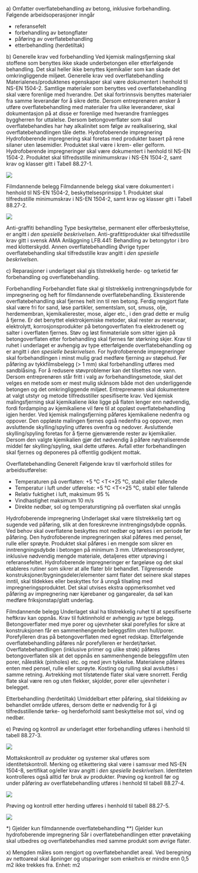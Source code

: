 a) Omfatter overflatebehandling av betong, inklusive forbehandling. Følgende arbeidsoperasjoner inngår
-  referansefelt
-  forbehandling av betongflater
-  påføring av overflatebehandling
-  etterbehandling (herdetiltak)

b) Generelle krav ved forbehandling
Ved kjemisk malingsfjerning skal stoffene som benyttes ikke skade underbetongen eller etterfølgende behandling. Det skal heller ikke benyttes kjemikalier som kan skade det omkringliggende miljøet.
Generelle krav ved overflatebehandling
Materialenes/produktenes egenskaper skal være dokumentert i henhold til NS-EN 1504-2.
Samtlige materialer som benyttes ved overflatebehandling skal være forenlige med hverandre. Det skal fortrinnsvis benyttes materialer fra samme leverandør for å sikre dette. Dersom entreprenøren ønsker å utføre overflatebehandling med materialer fra ulike leverandører, skal dokumentasjon på at disse er forenlige med hverandre framlegges byggherren for uttalelse.
Dersom betongoverflater som skal overflatebehandles har høy alkalinitet som følge av realkalisering, skal overflatebehandlingen tåle dette.
Hydrofoberende impregnering
Hydrofoberende impregnering skal foretas med produkter basert på rene silaner uten løsemidler. Produktet skal være i krem- eller gelform.
Hydrofoberende impregneringer skal være dokumentert i henhold til NS-EN 1504-2. Produktet skal tilfredsstille minimumskrav i NS-EN 1504-2, samt krav og klasser gitt i Tabell 88.27-1.

![](</88_27 1.png>)

Filmdannende belegg
Filmdannende belegg skal være dokumentert i henhold til NS-EN 1504-2, beskyttelsesprinsipp 1. Produktet skal tilfredsstille minimumskrav i NS-EN 1504-2, samt krav og klasser gitt i Tabell 88.27-2.

![](</88_27 2.png>)

Anti-graffiti behandling
Type beskyttelse, permanent eller offerbeskyttelse, er angitt i *den spesielle beskrivelsen*.
Anti-grafittiprodukter skal tilfredsstille krav gitt i svensk AMA Anläggning LFB.441: Behandling av betongytor i bro med klotterskydd.
Annen overflatebehandling
Øvrige typer overflatebehandling skal tilfredsstille krav angitt i *den spesielle beskrivelsen*.

c) Reparasjoner i underlaget skal gis tilstrekkelig herde- og tørketid før forbehandling og overflatebehandling.

Forbehandling
Forbehandlet flate skal gi tilstrekkelig inntrengningsdybde for impregnering og heft for filmdannende overflatebehandling.
Eksisterende overflatebehandling skal fjernes helt inn til ren betong. Ferdig rengjort flate skal være fri for sand, løse partikler, sementslam, sot, smuss, olje, herdemembran, kjemikalierester, mose, alger etc., i den grad dette er mulig å fjerne. Er det benyttet elektrokjemiske metoder, skal rester av reservoar, elektrolytt, korrosjonsprodukter på betongoverflaten fra elektrodenett og salter i overflaten fjernes.
Støv og løst finmateriale som sitter igjen på betongoverflaten etter forbehandling skal fjernes før størkning skjer.
Krav til ruhet i underlaget er avhengig av type etterfølgende overflatebehandling og er angitt i *den spesielle beskrivelsen*.
For hydrofoberende impregneringer skal forbehandlingen i minst mulig grad medføre fjerning av støpehud. Før påføring av tykkfilmsbelegg (> 1 mm) skal forbehandling utføres med sandblåsing. For å redusere støvproblemer kan det tilsettes noe vann.
Dersom entreprenøren står fritt i valg av forbehandlingsmetode, skal det velges en metode som er mest mulig skånsom både mot den underliggende betongen og det omkringliggende miljøet. Entreprenøren skal dokumentere at valgt utstyr og metode tilfredsstiller spesifiserte krav.
Ved kjemisk malingsfjerning skal kjemikaliene ikke ligge på flaten lenger enn nødvendig, fordi fordamping av kjemikaliene vil føre til at oppløst overflatebehandling igjen herder. Ved kjemisk malingsfjerning påføres kjemikaliene nedenfra og oppover. Den oppløste malingen fjernes også nedenfra og oppover, men avsluttende skylling/spyling utføres ovenfra og nedover. Avsluttende skylling/spyling foretas for å fjerne gjenværende rester av kjemikalier. Dersom den valgte kjemikalien gjør det nødvendig å påføre nøytraliserende middel før skylling/spyling, skal dette utføres.
Avfall etter forbehandlingen skal fjernes og deponeres på offentlig godkjent mottak.

Overflatebehandling
Generelt
Følgende krav til værforhold stilles for arbeidsutførelse:
-  Temperaturen på overflaten: +5 °C <T<+25 °C, stabil eller fallende
-  Temperatur i luft under utførelse: +5 °C <T<+25 °C, stabil eller fallende
-  Relativ fuktighet i luft, maksimum 95 %
-  Vindhastighet maksimum 10 m/s
-  Direkte nedbør, sol og temperaturstigning på overflaten skal unngås

Hydrofoberende impregnering
Underlaget skal være tilstrekkelig tørt og sugende ved påføring, slik at den foreskrevne inntrengingsdybde oppnås. Ved behov skal overflatene beskyttes mot nedbør og tørkes i en periode før påføring.
Den hydrofoberende impregneringen skal påføres med pensel, rulle eller sprøyte.
Produktet skal påføres i en mengde som sikrer en inntrengningsdybde i betongen på minimum 3 mm. Utførelsesprosedyrer, inklusive nødvendig mengde materiale, detaljeres etter utprøving i referansefeltet.
Hydrofoberende impregneringer er fargeløse og det skal etableres rutiner som sikrer at alle flater blir behandlet.
Tilgrensende konstruksjoner/bygningsdeler/elementer samt flater det seinere skal støpes inntil, skal tildekkes eller beskyttes for å unngå tilsøling med impregneringsproduktet. Det skal utvises ekstra oppmerksomhet ved påføring av impregnering nær kjørebaner og gangarealer, da søl kan medføre friksjonstap/glatt underlag.

Filmdannende belegg
Underlaget skal ha tilstrekkelig ruhet til at spesifiserte heftkrav kan oppnås. Krav til fuktinnhold er avhengig av type belegg.
Betongoverflater med mye porer og ujevnheter skal porefylles for sikre at konstruksjonen får en sammenhengende beleggsfilm uten hull/porer.
Porefylleren dras på betongoverflaten med egnet redskap. Etterfølgende overflatebehandling påføres når porefylleren er herdet/tørket.
Overflatebehandlingen (inklusive primer og ulike strøk) påføres betongoverflaten slik at det oppnås en sammenhengende beleggsfilm uten porer, nålestikk (pinholes) etc. og med jevn tykkelse. Materialene påføres enten med pensel, rulle eller sprøyte. Kosting og rulling skal avsluttes i samme retning.
Avtrekking mot tilstøtende flater skal være snorrett.
Ferdig flate skal være ren og uten flekker, skjolder, porer eller ujevnheter i belegget.

Etterbehandling (herdetiltak)
Umiddelbart etter påføring, skal tildekking av behandlet område utføres, dersom dette er nødvendig for å gi tilfredsstillende tørke- og herdeforhold samt beskyttelse mot sol, vind og nedbør.

e) Prøving og kontroll av underlaget etter forbehandling utføres i henhold til tabell 88.27-3.

![](</88_27 3.png>)

Mottakskontroll av produkter og systemer skal utføres som identitetskontroll. Merking og etikettering skal være i samsvar med NS-EN 1504-8, sertifikat og/eller krav angitt i *den spesielle beskrivelsen*. Identiteten kontrolleres også alltid før bruk av produkter.
Prøving og kontroll før og under påføring av overflatebehandling utføres i henhold til tabell 88.27-4.

![](</88_27 4.png>)

Prøving og kontroll etter herding utføres i henhold til tabell 88.27-5.

![](</88_27 5.png>)

*) Gjelder kun filmdannende overflatebehandling
**)   Gjelder kun hydrofoberende impregnering
Sår i overflatebehandlingen etter prøvetaking skal utbedres og overflatebehandles med samme produkt som øvrige flater.

x) Mengden måles som rengjort og overflatebehandlet areal. Ved beregning av nettoareal skal åpninger og utsparinger som enkeltvis er mindre enn 0,5 m2 ikke trekkes fra. Enhet: m2

